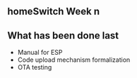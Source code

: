 ## homeSwitch Week n

## What has been done last
- Manual for ESP
- Code upload mechanism formalization
- OTA testing
